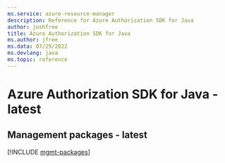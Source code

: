 ```yaml
---
ms.service: azure-resource-manager
description: Reference for Azure Authorization SDK for Java
author: joshfree
title: Azure Authorization SDK for Java
ms.author: jfree
ms.data: 07/29/2022
ms.devlang: java
ms.topic: reference
---
```

# Azure Authorization SDK for Java - latest

## Management packages - latest
[!INCLUDE [mgmt-packages](authorization-mgmt-index.md)]